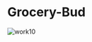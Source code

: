 # Grocery-Bud
![work10](https://user-images.githubusercontent.com/109366637/233511412-e32fcc4e-be0a-4e7b-9b7d-609a192dbcdf.png)
